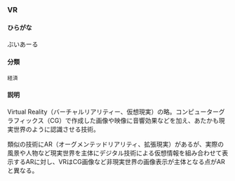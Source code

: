 <div style="display:none;">

## [あ行](securities-terms?id=あ行)
## [か行](securities-terms?id=か行)
## [さ行](securities-terms?id=さ行)
## [た行](securities-terms?id=た行)
## [な行](securities-terms?id=な行)
## [は行](securities-terms?id=は行)
## [ま行](securities-terms?id=ま行)
## [や行](securities-terms?id=や行)
## [ら行](securities-terms?id=ら行)
## [わ行](securities-terms?id=わ行)
## [英数字・記号](securities-terms?id=英数字・記号)

</div>

### VR

#### ひらがな

ぶいあーる

#### 分類

`経済`

#### 説明

Virtual Reality（バーチャルリアリティー、仮想現実）の略。コンピューターグラフィックス（CG）で作成した画像や映像に音響効果などを加え、あたかも現実世界のように認識させる技術。
 
類似の技術にAR（オーグメンテッドリアリティ、拡張現実）があるが、実際の風景や人物など現実世界を主体にデジタル技術による仮想情報を組み合わせて表示するARに対し、VRはCG画像など非現実世界の画像表示が主体となる点がARと異なる。


